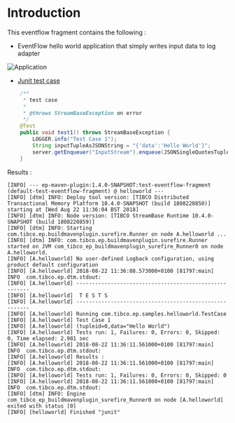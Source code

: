 # Introduction

This eventflow fragment contains the following :

* EventFlow hello world application that simply writes input data to log adapter

![Application](https://raw.githubusercontent.com/plord12/samples/master/fragments/eventflow/helloworld/src/site/resources/images/HelloWorld.png)

* [Junit test case](../../test/java/com/tibco/ep/samples/helloworld/TestCase.java)

```java
    /**
     * test case
     * 
     * @throws StreamBaseException on error
     */
    @Test
    public void test1() throws StreamBaseException {
        LOGGER.info("Test Case 1");
        String inputTupleAsJSONString = "{'data':'Hello World'}";
        server.getEnqueuer("InputStream").enqueue(JSONSingleQuotesTupleMaker.MAKER, inputTupleAsJSONString);
    }
```

Results :

```
[INFO] --- ep-maven-plugin:1.4.0-SNAPSHOT:test-eventflow-fragment (default-test-eventflow-fragment) @ helloworld ---
[INFO] [dtm] INFO: Deploy tool version: [TIBCO Distributed Transactional Memory Platform 10.4.0-SNAPSHOT (build 1808220850)] starting at [Wed Aug 22 11:36:04 BST 2018]
[INFO] [dtm] INFO: Node version: [TIBCO StreamBase Runtime 10.4.0-SNAPSHOT (build 1808220859)]
[INFO] [dtm] INFO: Starting com.tibco.ep.buildmavenplugin.surefire.Runner on node A.helloworld ...
[INFO] [dtm] INFO: com.tibco.ep.buildmavenplugin.surefire.Runner started on JVM com_tibco_ep_buildmavenplugin_surefire_Runner0 on node A.helloworld.
[INFO] [A.helloworld] No user-defined Logback configuration, using product default configuration
[INFO] [A.helloworld] 2018-08-22 11:36:08.573000+0100 [81797:main] INFO  com.tibco.ep.dtm.stdout:
[INFO] [A.helloworld] -------------------------------------------------------
[INFO] [A.helloworld]  T E S T S
[INFO] [A.helloworld] -------------------------------------------------------
[INFO] [A.helloworld] Running com.tibco.ep.samples.helloworld.TestCase
[INFO] [A.helloworld] Test Case 1
[INFO] [A.helloworld] (tupleid=0,data="Hello World")
[INFO] [A.helloworld] Tests run: 1, Failures: 0, Errors: 0, Skipped: 0, Time elapsed: 2.981 sec
[INFO] [A.helloworld] 2018-08-22 11:36:11.561000+0100 [81797:main] INFO  com.tibco.ep.dtm.stdout:
[INFO] [A.helloworld] Results :
[INFO] [A.helloworld] 2018-08-22 11:36:11.561000+0100 [81797:main] INFO  com.tibco.ep.dtm.stdout:
[INFO] [A.helloworld] Tests run: 1, Failures: 0, Errors: 0, Skipped: 0
[INFO] [A.helloworld] 2018-08-22 11:36:11.561000+0100 [81797:main] INFO  com.tibco.ep.dtm.stdout:
[INFO] [dtm] INFO: Engine com_tibco_ep_buildmavenplugin_surefire_Runner0 on node [A.helloworld] exited with status [0]
[INFO] [helloworld] Finished "junit"
```

